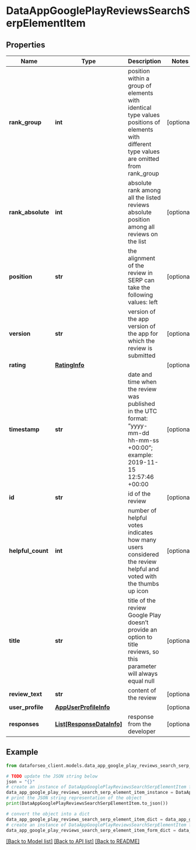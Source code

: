 # DataAppGooglePlayReviewsSearchSerpElementItem


## Properties

Name | Type | Description | Notes
------------ | ------------- | ------------- | -------------
**rank_group** | **int** | position within a group of elements with identical type values positions of elements with different type values are omitted from rank_group | [optional] 
**rank_absolute** | **int** | absolute rank among all the listed reviews absolute position among all reviews on the list | [optional] 
**position** | **str** | the alignment of the review in SERP can take the following values: left | [optional] 
**version** | **str** | version of the app version of the app for which the review is submitted | [optional] 
**rating** | [**RatingInfo**](RatingInfo.md) |  | [optional] 
**timestamp** | **str** | date and time when the review was published in the UTC format: “yyyy-mm-dd hh-mm-ss +00:00”; example: 2019-11-15 12:57:46 +00:00 | [optional] 
**id** | **str** | id of the review | [optional] 
**helpful_count** | **int** | number of helpful votes indicates how many users considered the review helpful and voted with the thumbs up icon | [optional] 
**title** | **str** | title of the review Google Play doesn’t provide an option to title reviews, so this parameter will always equal null | [optional] 
**review_text** | **str** | content of the review | [optional] 
**user_profile** | [**AppUserProfileInfo**](AppUserProfileInfo.md) |  | [optional] 
**responses** | [**List[ResponseDataInfo]**](ResponseDataInfo.md) | response from the developer | [optional] 

## Example

```python
from dataforseo_client.models.data_app_google_play_reviews_search_serp_element_item import DataAppGooglePlayReviewsSearchSerpElementItem

# TODO update the JSON string below
json = "{}"
# create an instance of DataAppGooglePlayReviewsSearchSerpElementItem from a JSON string
data_app_google_play_reviews_search_serp_element_item_instance = DataAppGooglePlayReviewsSearchSerpElementItem.from_json(json)
# print the JSON string representation of the object
print(DataAppGooglePlayReviewsSearchSerpElementItem.to_json())

# convert the object into a dict
data_app_google_play_reviews_search_serp_element_item_dict = data_app_google_play_reviews_search_serp_element_item_instance.to_dict()
# create an instance of DataAppGooglePlayReviewsSearchSerpElementItem from a dict
data_app_google_play_reviews_search_serp_element_item_form_dict = data_app_google_play_reviews_search_serp_element_item.from_dict(data_app_google_play_reviews_search_serp_element_item_dict)
```
[[Back to Model list]](../README.md#documentation-for-models) [[Back to API list]](../README.md#documentation-for-api-endpoints) [[Back to README]](../README.md)


